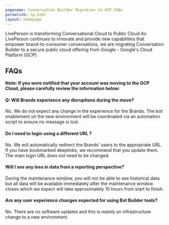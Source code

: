 ```yaml
---
pagename: Conversation Builder Migration to GCP FAQs
permalink: lp.html
layout: homepage
---
```


<div class="header-label">
LivePerson is transforming Conversational Cloud to Public Cloud        
As LivePerson continues to innovate and provide new capabilities that empower brand-to-consumer conversations, we are migrating Conversation Builder to a secure public cloud offering from Google -  Google's Cloud Platform (GCP). 
 
## FAQs
**Note: If you were notified that your account was moving to the GCP Cloud, please carefully review the information below:**

#### Q: Will Brands experience any disruptions during the move?
No. We do not expect any change in the experience for the Brands. The bot enablement on the new environment will be coordinated via an automation script to ensure no message is lost.

#### Do I need to login using a different URL ?
No. We will automatically redirect the Brands’ users to the appropriate URL. If you have bookmarked deeplinks, we recommend that you update them.  The main login URL does not need to be changed.

#### Will I see any loss in data from a reporting perspective?
During the maintenance window, you will not be able to see historical data but all data will be available immediately after the maintenance window closes which we expect will take approximately 10 hours from start to finish.

#### Are any user experience changes expected for using Bot Builder tools?
No. There are no software updates and this is mainly an infrastructure change to a new environment.

  
</div>
